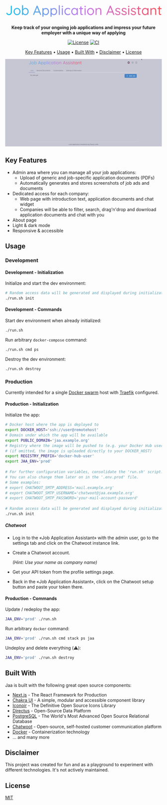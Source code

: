 <h1 align="center">
  <img src="https://raw.githubusercontent.com/paescuj/jaa/main/assets/logo.png" alt="Job Application Assistant" width="600">
</h1>

<p align="center">
  <strong>Keep track of your ongoing job applications and impress your future employer with a unique way of applying</strong>
</p>

<p align="center">
  <a href="https://github.com/paescuj/jaa/blob/main/LICENSE"><img src="https://img.shields.io/github/license/paescuj/jaa?label=License" alt="License"></a>
  <a href="https://github.com/paescuj/jaa/actions/workflows/ci.yml"><img src="https://github.com/paescuj/jaa/actions/workflows/ci.yml/badge.svg" alt="CI"></a>
</p>

<p align="center">
  <a href="#key-features">Key Features</a> •
  <a href="#usage">Usage</a> •
  <a href="#built-with">Built With</a> •
	<a href="#disclaimer">Disclaimer</a> •
  <a href="#license">License</a>
</p>

![Demo](https://raw.githubusercontent.com/paescuj/jaa/main/assets/demo.gif)

## Key Features

- Admin area where you can manage all your job applications:
  - Upload of generic and job-specific application documents (PDFs)
  - Automatically generates and stores screenshots of job ads and documents
- Dedicated access for each company:
  - Web page with introduction text, application documents and chat widget
  - Companies will be able to filter, search, drag'n'drop and download application documents and chat with you
- About page
- Light & dark mode
- Responsive & accessible

## Usage

### Development

#### Development - Initialization

Initialize and start the dev environment:

```bash
# Random access data will be generated and displayed during initialization
./run.sh init
```

#### Development - Commands

Start dev environment when already initialized:

```bash
./run.sh
```

Run arbitrary `docker-compose` command:

```bash
./run.sh cmd ps
```

Destroy the dev environment:

```bash
./run.sh destroy
```

### Production

Currently intended for a single [Docker swarm](https://docs.docker.com/engine/swarm/) host with [Traefik](https://traefik.io/traefik/) configured.

#### Production - Initialization

Initialize the app:

```bash
# Docker host where the app is deployed to
export DOCKER_HOST='ssh://user@remotehost'
# Domain under which the app will be available
export PUBLIC_DOMAIN='jaa.example.org'
# Registry where the image will be pushed to (e.g. your Docker Hub user or URL to another registry)
# (if omitted, the image is uploaded directly to your DOCKER_HOST)
export REGISTRY_PREFIX='docker-hub-user'
export JAA_ENV='prod'

# For further configuration variables, consolidate the 'run.sh' script.
# You can also change them later on in the '.env.prod' file.
# Some examples:
# export CHATWOOT_SMTP_ADDRESS='mail.example.org'
# export CHATWOOT_SMTP_USERNAME='chatwoot@jaa.example.org'
# export CHATWOOT_SMTP_PASSWORD='your-mail-account-password'

# Random access data will be generated and displayed during initialization
./run.sh init
```

##### Chatwoot

- Log in to the «Job Application Assistant» with the admin user, go to the settings tab and click on the Chatwoot instance link.
- Create a Chatwoot account.

  _(Hint: Use your name as company name)_

- Get your API token from the profile settings page.
- Back in the «Job Application Assistant», click on the Chatwoot setup button and paste your token there.

#### Production - Commands

Update / redeploy the app:

```bash
JAA_ENV='prod' ./run.sh
```

Run arbitrary `docker` command:

```bash
JAA_ENV='prod' ./run.sh cmd stack ps jaa
```

Undeploy and delete everything (⚠️):

```bash
JAA_ENV='prod' ./run.sh destroy
```

## Built With

Jaa is built with the following great open source components:

- [Next.js](https://nextjs.org) - The React Framework for Production
- [Chakra UI](https://chakra-ui.com) - A simple, modular and accessible component library
- [Iconoir](https://iconoir.com) - The Definitive Open Source Icons Library
- [Directus](https://directus.io) - Open-Source Data Platform
- [PostgreSQL](https://www.postgresql.org) - The World's Most Advanced Open Source Relational Database
- [Chatwoot](https://www.chatwoot.com) - Open-source, self-hosted customer communication platform
- [Docker](https://www.docker.com/community/open-source) - Containerization technology
- ... and many more

## Disclaimer

This project was created for fun and as a playground to experiment with different technologies. It's not actively maintained.

## License

[MIT](./LICENSE)

